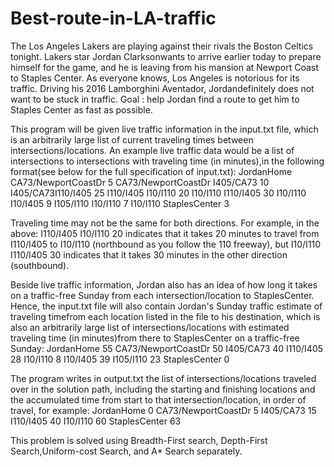 # Best-route-in-LA-traffic
The Los Angeles Lakers are playing against their rivals the Boston Celtics tonight.  Lakers star Jordan Clarksonwants to arrive earlier today to prepare himself for the game, and he is leaving from  his  mansion  at  Newport  Coast  to  Staples  Center.    As  everyone  knows,  Los  Angeles  is notorious for its traffic.  Driving his 2016 Lamborghini Aventador, Jordandefinitely does not want to be stuck in traffic. 
Goal : help Jordan find a route to get him to Staples Center as fast as possible.   

This program will be given live traffic information in the input.txt file, which is an arbitrarily large list of current traveling times between intersections/locations.  An example live traffic data would be a list of intersections to intersections with traveling time (in minutes),in the following format(see below for the full specification of input.txt):
JordanHome CA73/NewportCoastDr 5
CA73/NewportCoastDr I405/CA73 10
I405/CA73I110/I405 25
I110/I405 I10/I110 20
I10/I110 I110/I405 30
I10/I110 I10/I405 9
I105/I110 I10/I110 7
I10/I110 StaplesCenter 3

Traveling time may not be the same for both directions. For example, in the above:
I110/I405 I10/I110 20
indicates that it takes 20 minutes to travel from I110/I405 to I10/I110 (northbound as you follow the 110 freeway), but
I10/I110 I110/I405 30
indicates that it takes 30 minutes in the other direction (southbound).

Beside live traffic information, Jordan also has an idea of how long it takes on a traffic-free Sunday from  each  intersection/location  to  StaplesCenter.    Hence, the  input.txt  file  will  also  contain Jordan's Sunday traffic estimate of traveling timefrom each location listed in the file to his destination,  which  is  also  an  arbitrarily  large  list  of  intersections/locations with estimated traveling time (in minutes)from there to StaplesCenter on a traffic-free Sunday:
JordanHome 55
CA73/NewportCoastDr 50
I405/CA73 40
I110/I405 28
I10/I110 8
I10/I405 39
I105/I110 23
StaplesCenter 0

The program writes in output.txt the list of intersections/locations traveled over in the solution path, including the starting and finishing locations and the accumulated time from start to that intersection/location, in order of travel, for example:
JordanHome 0
CA73/NewportCoastDr 5
I405/CA73 15
I110/I405 40
I10/I110 60
StaplesCenter 63

This  problem  is solved using Breadth-First  search,  Depth-First  Search,Uniform-cost Search, and A* Search separately.
